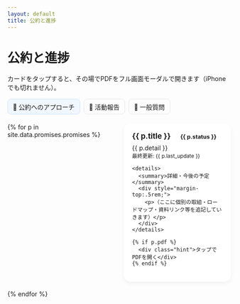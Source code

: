 ```yaml
---
layout: default
title: 公約と進捗
---
```


# 公約と進捗
<p>カードをタップすると、その場でPDFをフル画面モーダルで開きます（iPhoneでも切れません）。</p>

<nav class="tabs">
  <a href="{{ site.baseurl }}/" class="active">📌 公約へのアプローチ</a>
  <a href="{{ site.baseurl }}/pages/activity.html">🏡 活動報告</a>
  <a href="{{ site.baseurl }}/pages/matrix.html">💬 一般質問</a>
</nav>

<div class="grid">
{% for p in site.data.promises.promises %}
  <div
    class="card {% if p.pdf %}is-clickable{% endif %}"
    {% if p.pdf %}data-pdf="{{ site.baseurl }}{{ p.pdf }}"{% endif %}
    data-title="{{ p.title | escape }}"
  >
    <div class="title">
      {{ p.title }}
      <span class="chip s-{{ p.status }}">{{ p.status }}</span>
    </div>
    <div>{{ p.detail }}</div>
    <small>最終更新: {{ p.last_update }}</small>

    <details>
      <summary>詳細・今後の予定</summary>
      <div style="margin-top:.5rem;">
        <p>（ここに個別の取組・ロードマップ・資料リンク等を追記していきます）</p>
      </div>
    </details>

    {% if p.pdf %}
      <div class="hint">タップでPDFを開く</div>
    {% endif %}
  </div>
{% endfor %}
</div>

<!-- PDF モーダル -->
<dialog id="pdfModal" aria-label="PDF表示モーダル">
  <div class="modal-head">
    <strong id="pdfTitle">資料</strong>
    <button id="closeModal" aria-label="閉じる">×</button>
  </div>
  <div class="modal-body">
    <iframe id="pdfFrame" src="about:blank" title="PDFビューア" frameborder="0"></iframe>
  </div>
</dialog>

<style>
  /* ===== タブ＆カード（既存の見た目はそのまま） ===== */
  .tabs { display:flex; gap:.5rem; margin:1rem 0 1.25rem; flex-wrap:wrap; }
  .tabs a { padding:.4rem .7rem; border:1px solid #e5e7eb; border-radius:8px; text-decoration:none; }
  .tabs a.active { background:#f0f7ff; border-color:#cfe2ff; }

  .grid { display:grid; gap:1.2rem; grid-template-columns:1fr; }
  @media (min-width: 720px) { .grid { grid-template-columns:1fr 1fr; } }

  .card {
    border-radius: 16px; padding: 1.2rem; background:#fff;
    box-shadow: 0 4px 10px rgba(0,0,0,.05);
    transition: transform .2s ease, box-shadow .2s ease;
    position: relative;
  }
  .card:hover { transform: translateY(-4px); box-shadow: 0 6px 14px rgba(0,0,0,.1); }
  .is-clickable { cursor: pointer; }
  .title { font-weight:700; font-size:1.05rem; margin-bottom:.5rem; }
  .chip { font-size:.8rem; padding:.2rem .6rem; border-radius:999px; margin-left:.5rem; }
  .s-構想中 { background:#fee2e2; color:#991b1b; }
  .s-経過観察中 { background:#fef3c7; color:#92400e; }
  .s-活動中 { background:#d1fae5; color:#065f46; }
  .s-完了   { background:#bfdbfe; color:#1e40af; }
  .s-継続   { background:#ede9fe; color:#5b21b6; }
  .hint { position:absolute; right:12px; bottom:10px; font-size:.8rem; color:#6b7280; }

  /* ====== ここからモーダルの“見切れ対策” ====== */
  :root{
    /* iOS安全域 */
    --safe-top: env(safe-area-inset-top, 0px);
    --safe-bottom: env(safe-area-inset-bottom, 0px);
  }

  dialog#pdfModal{
    border:none; padding:0; border-radius:16px;
    box-shadow:0 20px 50px rgba(0,0,0,.25);
    width:min(960px,96vw);
    height:min(80vh,820px);
  }
  dialog::backdrop{ background:rgba(0,0,0,.35); }

  /* スマホはフルスクリーンで安全域を考慮 */
  dialog#pdfModal.full {
    margin:0; width:100vw; height:100vh; border-radius:0;
  }
  @supports (height: 100dvh){
    dialog#pdfModal.full { width:100dvw; height:100dvh; }
  }

  .modal-head{
    display:flex;justify-content:space-between;align-items:center;
    padding:calc(.6rem + var(--safe-top)) .9rem .6rem;
    border-bottom:1px solid #e5e7eb;background:#fafafa
  }
  .modal-body{
    height:calc(100% - 48px - var(--safe-top) - var(--safe-bottom));
    padding-bottom:var(--safe-bottom);
    overflow:hidden;
  }
  #pdfFrame{ width:100%; height:100%; display:block; }

  /* モーダル表示中は背面スクロールを止める */
  body.modal-open{ overflow:hidden; overscroll-behavior:contain; }
</style>

<script>
  const dlg   = document.getElementById('pdfModal');
  const frame = document.getElementById('pdfFrame');
  const titleEl = document.getElementById('pdfTitle');

  const isMobile = () => window.matchMedia('(max-width: 720px)').matches;

  function openPdf(urlBase, title){
    const url = urlBase + (urlBase.includes('?') ? '&' : '?') + 't=' + Date.now(); // キャッシュ防止
    frame.src = url;
    titleEl.textContent = title || '資料';

    // スマホはフルスクリーン化（safe-area対応）
    if (isMobile()) dlg.classList.add('full'); else dlg.classList.remove('full');

    dlg.showModal();
    document.body.classList.add('modal-open');
  }

  // カードクリック（details の中は除外）
  document.addEventListener('click', (e)=>{
    if (e.target.closest('details')) return;
    const card = e.target.closest('.card.is-clickable');
    if (!card) return;
    const pdf = card.getAttribute('data-pdf');
    if (!pdf) return;
    openPdf(pdf, card.getAttribute('data-title'));
  });

  // 閉じる
  document.getElementById('closeModal').addEventListener('click', ()=>{
    dlg.close();
    frame.src = 'about:blank';
    document.body.classList.remove('modal-open');
  });

  // ESCでも閉じる
  document.addEventListener('keydown', (e)=>{
    if (e.key === 'Escape' && typeof dlg.close === 'function'){
      dlg.close(); frame.src='about:blank'; document.body.classList.remove('modal-open');
    }
  });

  // 画面回転やバーの出入り時もクラスを再判定
  window.addEventListener('resize', ()=>{
    if (!dlg.open) return;
    if (isMobile()) dlg.classList.add('full'); else dlg.classList.remove('full');
  });
</script>


